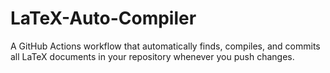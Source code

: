 # LaTeX-Auto-Compiler
A GitHub Actions workflow that automatically finds, compiles, and commits all LaTeX documents in your repository whenever you push changes.
